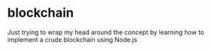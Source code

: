 # blockchain

Just trying to wrap my head around the concept by learning how to implement a crude blockchain using Node.js
